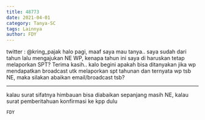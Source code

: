 ```yaml
---
title: 48773
date: 2021-04-01
category: Tanya-SC
tags: Lainnya
author: FDY
---
```


twitter : @kring_pajak halo pagi, maaf saya mau tanya.. saya sudah dari tahun lalu mengajukan NE WP, kenapa tahun ini saya di haruskan tetap melaporkan SPT? Terima kasih.. kalo begini apakah bisa ditanyakan jika wp mendapatkan broadcast utk melaporkan spt tahunan dan ternyata wp tsb NE, maka silakan abaikan email/broadcast tsb?

---

kalau surat sifatnya himbauan bisa diabaikan sepanjang masih NE, kalau surat pemberitahuan konfirmasi ke kpp dulu

`FDY`
